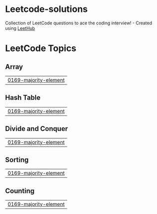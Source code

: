 # Leetcode-solutions
Collection of LeetCode questions to ace the coding interview! - Created using [LeetHub](https://github.com/QasimWani/LeetHub)

<!---LeetCode Topics Start-->
# LeetCode Topics
## Array
|  |
| ------- |
| [0169-majority-element](https://github.com/Gabriel-de-AvelarR/Leetcode-solutions/tree/master/0169-majority-element) |
## Hash Table
|  |
| ------- |
| [0169-majority-element](https://github.com/Gabriel-de-AvelarR/Leetcode-solutions/tree/master/0169-majority-element) |
## Divide and Conquer
|  |
| ------- |
| [0169-majority-element](https://github.com/Gabriel-de-AvelarR/Leetcode-solutions/tree/master/0169-majority-element) |
## Sorting
|  |
| ------- |
| [0169-majority-element](https://github.com/Gabriel-de-AvelarR/Leetcode-solutions/tree/master/0169-majority-element) |
## Counting
|  |
| ------- |
| [0169-majority-element](https://github.com/Gabriel-de-AvelarR/Leetcode-solutions/tree/master/0169-majority-element) |
<!---LeetCode Topics End-->